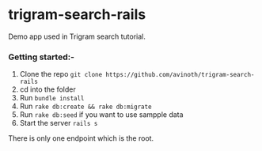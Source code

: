 # trigram-search-rails

Demo app used in Trigram search tutorial.

### Getting started:-
1. Clone the repo `git clone https://github.com/avinoth/trigram-search-rails`
2. cd into the folder
3. Run `bundle install`
4. Run `rake db:create && rake db:migrate`
5. Run `rake db:seed` if you want to use sampple data
6. Start the server `rails s`

There is only one endpoint which is the root. 
